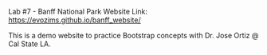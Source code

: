 Lab #7 - Banff National Park Website
Link: https://evozims.github.io/banff_website/

This is a demo website to practice Bootstrap concepts with Dr. Jose Ortiz @ Cal State LA.

